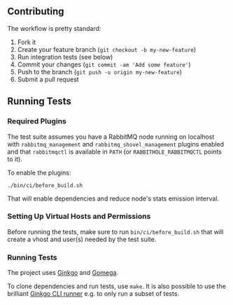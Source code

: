 ## Contributing

The workflow is pretty standard:

1. Fork it
2. Create your feature branch (`git checkout -b my-new-feature`)
3. Run integration tests (see below)
4. Commit your changes (`git commit -am 'Add some feature'`)
5. Push to the branch (`git push -u origin my-new-feature`)
6. Submit a pull request

## Running Tests

### Required Plugins

The test suite assumes you have a RabbitMQ node running on localhost with `rabbitmq_management` and
`rabbitmq_shovel_management` plugins enabled and that
`rabbitmqctl` is available in `PATH` (or `RABBITHOLE_RABBITMQCTL` points to it).

To enable the plugins:

``` shell
./bin/ci/before_build.sh
```

That will enable dependencies and reduce node's stats emission interval.

### Setting Up Virtual Hosts and Permissions

Before running the tests, make sure to run `bin/ci/before_build.sh` that will create a vhost and user(s) needed
by the test suite.

### Running Tests

The project uses [Ginkgo](http://onsi.github.io/ginkgo/) and [Gomega](https://github.com/onsi/gomega).

To clone dependencies and run tests, use `make`. It is also possible
to use the brilliant [Ginkgo CLI runner](http://onsi.github.io/ginkgo/#the-ginkgo-cli) e.g.
to only run a subset of tests.
